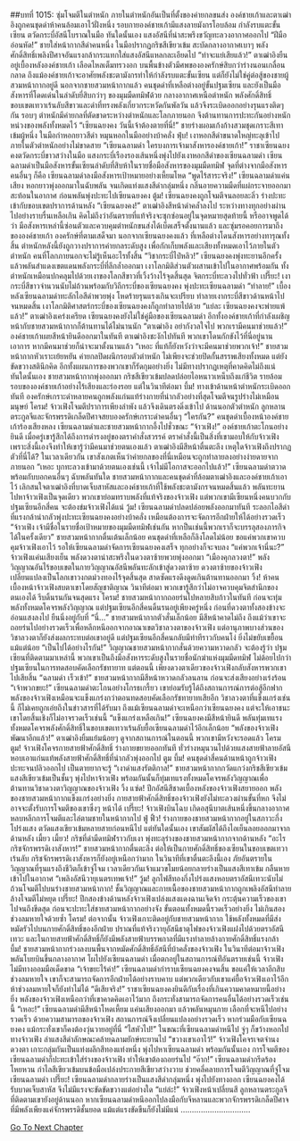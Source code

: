 ##บทที่ 1015: ซุ่มโจมตีในตำหนัก
ภายในตำหนักอันเป็นที่ตั้งของค่ายกลขนส่ง
องค์ชายเก้าและตาเฒ่าอิงถูกคนชุดดำห้าคนล้อมเอาไว้ฝั่งหนึ่ง
รอบกายองค์ชายเก้ามีแสงลายมังกรโอบล้อม กำลังรบแตะขั้นเซียน ตวัดกระบี่อัสนีโบราณในมือ ทันใดนั้นเอง แสงอัสนีที่น่าสะพรึงขวัญทะลวงอากาศออกไป
“ฝีมืออ่อนหัด!”
ชายใส่หน้ากากสีดำคนหนึ่ง ในมือปรากฏกริชสีเขียวเข้ม สะบัดกลางอากาศเบาๆ พลังศักดิ์สิทธิ์เพลิงปีศาจอันแรงกล้ากระแทกใส่แสงอัสนีแหลกละเอียดไป
“ท่าจะแย่เสียแล้ว!”
ตาเฒ่าอิงยืนอยู่เบื้องหลังองค์ชายเก้า เลือดไหลเต็มทรวงอก บนพื้นข้างตัวมีศพขององครักษ์สิบกว่าร่างนอนเกลื่อนกลาด
ถึงแม้องค์ชายเก้าจะอาศัยพลังชะตามังกรทำให้กำลังรบแตะขั้นเซียน แต่ก็ยังไม่ใช่คู่ต่อสู้ของชายผู้สวมหน้ากากอยู่ดี
นอกจากชายสวมหน้ากากแล้ว คนชุดดำที่เหลือต่างอยู่ขั้นปฐมเซียน และยังเป็นมือสังหารที่โดดเด่นในลำดับยี่สิบกว่าๆ ของมุมมืดทมิฬด้วย
กลางอากาศเหนือตำหนัก
พลังศักดิ์สิทธิ์ขอบเขตเทวาเร้นลับสีขาวและดำที่ทรงพลังเกี่ยวกระหวัดกันพัลวัน แล้วจึงระเบิดออกอย่างรุนแรงติดๆ กัน
รอบๆ ตำหนักมีค่ายกลที่ตัดขาดระหว่างตำหนักและโลกภายนอก จึงต้านทานการปะทะกันอย่างหนักหน่วงของพลังทั้งหมดไว้
“เซียนฉยงคง วันนี้เจ้าต้องตายที่นี่!”
ชายร่างผอมเก้งก้างสวมชุดเกราะสีเทาเข้มผู้หนึ่ง ในมือกำหอกยาวสีดำ หมุนหอกในมืออย่างบ้าคลั่ง
ฟุ่บ!
เงาหอกสีดำขนาดใหญ่ทะลุเข้าไปภายในตัวตำหนักอย่างไม่ขาดสาย
“เซียนฉลามดำ ใครบงการเจ้ามาสังหารองค์ชายเก้า!”
ราชาเซียนฉยงคงตวัดกระบี่ขาวสว่างในมือ แสงกระบี่เรืองรองเส้นหนึ่งพุ่งไปยังเงาหอกสีดำของเซียนฉลามดำ
เซียนฉลามดำเป็นมือสังหารขั้นเซียนลำดับที่สิบห้าในรายชื่อมือสังหารของมุมมืดทมิฬ จุดที่ต่างจากมือสังหารคนอื่นๆ ก็คือ เซียนฉลามดำลงมือสังหารเป้าหมายอย่างเหี้ยมโหด
“พูดไร้สาระจริง!”
เซียนฉลามดำแค่นเสียง หอกยาวพุ่งออกมาในฉับพลัน จนเกิดแท่งแสงสีดำกลุ่มหนึ่ง กลิ่นอายความมืดที่แผ่กระจายออกมาสะท้อนในอากาศ ก่อนพลันพุ่งปะทะไปเซียนฉยงคง
ตู้ม!
เซียนฉยงคงถูกโจมตีจนลอยละลิ่ว ร่างปะทะเข้ากับขอบเขตปราการด้านหลัง
“เซียนฉยงคง!”
ตาเฒ่าอิงสีหน้าดำคล้ำลงไป
ระหว่างทางทุกอย่างผ่านไปอย่างราบรื่นเหลือเกิน คิดไม่ถึงว่าอันตรายที่แท้จริงจะซุกซ่อนอยู่ในจุดหมายสุดท้ายนี้
หรืออาจพูดได้ว่า มือสังหารเหล่านี้ซ่อนตัวและควบคุมตำหนักขนส่งได้เบ็ดเสร็จตั้งนานแล้ว และซุ่มรอคอยการมาถึงขององค์ชายเก้า
องครักษ์ที่ตามเสด็จมา นอกจากเซียนฉยงคงแล้ว ที่เหลือต่างโดนสังหารอย่างทารุณทั้งสิ้น
ตำหนักหลังนี้ยังถูกวางปราการค่ายกลระดับสูง เพื่อกักเก็บพลังและเสียงทั้งหมดเอาไว้ภายในตัวตำหนัก คนที่โลกภายนอกจะไม่รู้เห็นอะไรทั้งสิ้น
“วิชากระบี่ไป๋หลิว!”
เซียนฉยงคงพุ่งทะยานอีกครั้ง แล้วพลันสำแดงเขตแดนพลังกระบี่ที่ลึกล้ำออกมา เงาโลกมิติส่วนตัวผสานเข้าไปในอากาศพร้อมกัน
ทั้งตำหนักเหมือนปกคลุมไปด้วยเงาของโลกสีขาวที่เวิ้งว้างไร้จุดสิ้นสุด จิตกระบี่ทะลวงไปทั่วฟ้า
เปรี๊ยะ!
เงากระบี่สีขาวจำนวนนับไม่ถ้วนพร้อมกับวิถีกระบี่ของเซียนฉยงคง พุ่งปะทะเซียนฉลามดำ
“ทำลาย!”
เบื้องหลังเซียนฉลามดำทะลักไอสีดำพวยพุ่ง โหดร้ายรุนแรงเกินจะเปรียบ ทำลายเงากระบี่สีขาวด้านหน้าไปจนหมดสิ้น เงาโลกมิติศาสตร์กระบี่ของเซียนฉยงคงก็ถูกทำลายไปด้วย
“แย่ละ เซียนฉยงคงจะพ่ายแพ้แล้ว!”
ตาเฒ่าอิงเคร่งเครียด
เซียนฉยงคงยังไม่ใช่คู่มือของเซียนฉลามดำ อีกทั้งองค์ชายเก้าที่กำลังเผชิญหน้ากับชายสวมหน้ากากก็ต้านทานได้ไม่นานนัก
“ตาเฒ่าอิง อย่ากังวลใจไป พวกเรามีคนมาช่วยแล้ว!”
องค์ชายเก้าเผยสีหน้ายินดีออกมาในทันที
ตาเฒ่าอิงชะงักไปทันที พวกเขาโดนกักขังไว้ที่นี่อยู่นานเอาการ หากมีคนมาช่วยก็น่าจะมาตั้งนานแล้ว
“เหอะ ที่แท้ก็ยังหวังว่าจะมีคนมาช่วยพวกเจ้า!”
ชายสวมหน้ากากหัวเราะเย้ยหยัน
ค่ายกลปิดผนึกรอบตัวตำหนัก ไม่เพียงจะช่วยปิดกั้นสรรพเสียงทั้งหมด แต่ยังขัดขวางสตินึกคิด อีกทั้งแผนการของพวกเขาก็รัดกุมอย่างยิ่ง ไม่มีทางปรากฏเหตุที่คาดคิดไม่ถึงแน่
ทันใดนั้นเอง ชายสวมหน้ากากพุ่งออกมา กริชสีเขียวเข้มปลดปล่อยไอหนาวเหน็บถึงแก่ชีวิต รายล้อมรอบขององค์ชายเก้าอย่างไร้เสียงและร่องรอย
แต่ในวินาทีต่อมา
บึ้ม!
ทางเข้าด้านหน้าตำหนักระเบิดออกทันที
องครักษ์เกราะดำหลายคนถูกพลังแก่นแท้ร่างกายที่น่ากลัวอย่างที่สุดโจมตีจนรูปร่างไม่เหมือนมนุษย์
โครม!
จ้าวเฟิงโจมตีปราการเพียงลำพัง แล้วจึงเดินตรงดิ่งเข้าไป
ด้านนอกตัวตำหนัก ลูกหลานตระกูลจีและจักรพรรดิเกล็ดปีศาจสยบองครักษ์เกราะดำคนอื่นๆ
“ใครกัน?”
คนชุดดำเบื้องหน้าองค์ชายเก้าร้องเสียงหลง
เซียนฉลามดำและชายสวมหน้ากากอึ้งไปชั่วขณะ
“จ้าวเฟิง!”
องค์ชายเก้าตะโกนอย่างยินดี
เมื่อครู่เขารู้สึกได้ถึงการดำรงอยู่ของตราคำสั่งสวรรค์ ตราคำสั่งนี้เป็นสิ่งที่เขามอบให้กับจ้าวเฟิง เพราะสิ่งนี้เองจึงทำให้เขารู้ว่ามีคนมาช่วยตนเองแล้ว
ตาเฒ่าอิงมีสีหน้าตื่นตะลึง เหตุใดจ้าวเฟิงถึงปรากฏตัวที่นี่ได้?
ในเวลาเดียวกัน เขาสังเกตเห็นว่าค่ายกลของที่นี่เหมือนจะถูกทำลายลงอย่างง่ายดายจากภายนอก
“เหอะ บุกทะลวงเข้ามาด้วยตนเองเช่นนี้ เจ้าไม่มีโอกาสจะออกไปแล้ว!”
เซียนฉลามดำตวาด พร้อมกับบอกคนอื่นๆ
ฉับพลันทันใด ชายสวมหน้ากากและคนชุดดำที่ล้อมตาเฒ่าอิงและองค์ชายเก้าเอาไว้ เลิกสนใจตาเฒ่าอิงที่บาดเจ็บสาหัสและองค์ชายเก้าที่ใช้พลังชะตามังกรจนหมดสิ้นแล้ว พลันทะยานไปหาจ้าวเฟิงเป็นจุดเดียว
พวกเขาย่อมทราบพลังที่แท้จริงของจ้าวเฟิง แต่พวกเขามีเซียนหนึ่งคนบวกกับปฐมเซียนอีกสี่คน จะต้องข่มจ้าวเฟิงได้แน่
วู้ม!
เซียนฉลามดำปลดปล่อยพลังออกมาทันที ระลอกไอสีดำที่แรงกล้าน่ากลัวพุ่งปะทะเซียนฉยงคงอย่างบ้าคลั่ง เหมือนต้องการจะจัดการอีกฝ่ายให้ได้อย่างรวดเร็ว
“จ้าวเฟิง เจ้ามีชื่อในรายชื่อเป้าหมายของมุมมืดทมิฬเช่นกัน หากป็นเช่นนี้พวกเราก็จะบรรลุสองภารกิจได้ในครั้งเดียว”
ชายสวมหน้ากากตื่นเต้นเล็กน้อย
คนชุดดำที่เหลือก็ลิงโลดไม่น้อย ขอแค่พวกเขาควบคุมจ้าวเฟิงเอาไว้ รอให้เซียนฉลามดำจัดการเซียนฉยงคงเสร็จ ทุกอย่างก็จะจบลง
“แค่พวกเจ้านี่นะ?”
จ้าวเฟิงแค่นเสียงเย็น พลังดวงตาน่าสะพรึงในดวงตาซ้ายพวยพุ่งออกมา
“เมืองคุกลวงตา!”
พลังวิญญาณอันไร้ขอบเขตในกายวิญญาณอัสนีพลันทะลักเข้าสู่ดวงตาซ้าย
ดวงตาซ้ายของจ้าวเฟิงเปลี่ยนแปลงเป็นโลกเขาวงกตม่วงทองไร้จุดสิ้นสุด สาดซัดแรงดึงดูดเกินต้านทานออกมา
วิ้ง!
ห้าคนเบื้องหน้าจ้าวเฟิงสบตาเขาโดยสัญชาติญาณ วินาทีต่อมา พวกเขารู้สึกว่าไม่อาจควบคุมจิตสำนึกของตนเองได้ รีบดิ้นรนกันจนสุดแรง
โครม!
ชายสวมหน้ากากถอยร่นไปหลายสิบก้าวในทันที ก่อนจะทุ่มพลังทั้งหมดโคจรพลังวิญญาณ
แต่ปฐมเซียนอีกสี่คนดิ้นรนอยู่เพียงครู่หนึ่ง ก่อนที่ดวงตาทั้งสองข้างจะอ่อนแสงลงไป ยืนนิ่งอยู่กับที่
“นี่…”
ชายสวมหน้ากากตัวสั่นเล็กน้อย มีสีหน้าคาดไม่ถึง
ถึงแม้ว่าเขาจะถอยร่นไปอย่างรวดเร็วเพื่อหลีกหนีออกจากอาณาเขตวิชาลวงตาของจ้าวเฟิง แต่อานุภาพบางส่วนของวิชาลวงตาก็ยังส่งผลกระทบต่อเขาอยู่ดี
แต่ปฐมเซียนอีกสี่คนกลับมีท่าทีราวกับคนโง่ ยิ่งไม่ขยับเขยื้อนแม้แต่น้อย
“เป็นไปได้อย่างไรกัน!”
วิญญาณชายสวมหน้ากากสั่นด้วยความหวาดกลัว
จะต้องรู้ว่า ปฐมเซียนที่ติดตามมาเหล่านี้ พวกเขาเป็นถึงมือสังหารระดับสูงในรายชื่อนักฆ่าแห่งมุมมืดทมิฬ ไม่ด้อยไปกว่าปฐมเซียนในการทดสอบคัดเลือกรัชทายาท
แต่ตอนนี้ เพียงดวงตาเดียวของจ้าวเฟิงกลับสังหารพวกเขาไปเสียสิ้น
“ฉลามดำ เร็วเข้า!”
ชายสวมหน้ากากมีสีหน้าหวาดกลัวลนลาน ก่อนจะส่งเสียงอย่างเร่งร้อน
“เจ้าพวกขยะ!”
เซียนฉลามดำตะโกนอย่างโกรธเกรี้ยว เขาย่อมรับรู้ได้ถึงสถานการณ์การต่อสู้อีกฟาก
พลังของจ้าวเฟิงเหมือนจะแข็งแกร่งกว่าตอนทดสอบคัดเลือกรัชทายาทเสียอีก วิชาลวงตาที่แข็งแกร่งเช่นนี้ ก็ไม่เคยถูกเอ่ยถึงในข่าวสารที่ได้รับมา
ถึงแม้เซียนฉลามดำจะเหนือกว่าเซียนฉยงคง แต่จะให้เอาชนะเขาโดยสิ้นเชิงก็ไม่อาจรวดเร็วเช่นนี้
“แข็งแกร่งเหลือเกิน!”
เซียนฉยงคงมีสีหน้ายินดี พลันทุ่มเทแรงทั้งหมดโคจรพลังศักดิ์สิทธิ์ในขอบเขตเทวาเร้นลับยื้อเซียนฉลามดำไว้อีกเล็กน้อย
“พลังของจ้าวเฟิงพัฒนาอีกแล้ว!”
ตาเฒ่าอิงยิ้มแย้มน้อยๆ ดูจากสถานการณ์ในตอนนี้ พวกเขามีหวังจะรอดแล้ว
โครม ตูม!
จ้าวเฟิงโคจรกายสายฟ้าศักดิ์สิทธิ์ ร่างกายขยายออกทันที ทั่วร่างหมุนวนไปด้วยแสงสายฟ้าลายอัสนี หอบเอาแก่นแท้พลังสายฟ้าศักดิ์สิทธิ์ที่น่ากลัวพุ่งออกไป
ตูม บึ้ม!
คนชุดดำสี่คนด้านหน้าถูกจ้าวเฟิงปะทะจนปลิวออกไป เป็นตายยากจะรู้
“เงาดำแสงรัตติกาล!”
ชายสวมหน้ากากกวัดแกว่งกริชสีเขียวเข้ม แสงสีเขียวเข้มเป็นชั้นๆ พุ่งไปหาจ้าวเฟิง พร้อมกันนั้นก็ทุ่มเทแรงทั้งหมดโคจรพลังวิญญาณเพื่อต้านทานวิชาดวงตาวิญญาณของจ้าวเฟิง
วิ้ง แซ่ด!
ปีกอัสนีสีชาดเบื้องหลังของจ้าวเฟิงสยายออก
พลังของชายสวมหน้ากากแข็งแกร่งอย่างยิ่ง กายสายฟ้าศักดิ์สิทธิ์ของจ้าวเฟิงยังไม่ทะลวงผ่านขั้นที่หก จึงไม่อาจจะตั้งรับการโจมตีของเขาซึ่งๆ หน้าได้
เปรี๊ยะ!
จ้าวเฟิงบินโฉบ เกิดอสุนีบาตเส้นหนึ่งขึ้นกลางอากาศ หลบหลีกการโจมตีและไล่ตามชายในหน้ากากไป
ฟู่ ฟิ้ว!
ร่างกายของชายสวมหน้ากากอยู่ในสภาวะกึ่งโปร่งแสง ตวัดแสงเขียวเข้มหลายสายก่อนหนีไป
แต่ทันใดนั้นเอง เขาสัมผัสได้ถึงไอเย็นลอยออกมาจากด้านหลัง
เมี้ยว เมี้ยว!
กริชที่ดำมืดทมิฬราวกับเงา พุ่งทะลุร่างของชายสวมหน้ากากจากด้านหลัง
“อะไร กริชจักรพรรดิเงาสังหาร!”
ชายสวมหน้ากากตื่นตะลึง
ต่อให้เป็นกายศักดิ์สิทธิ์ของเซียนในขอบเขตเทวาเร้นลับ กริชจักรพรรดิเงาสังหารก็ยังอยู่เหนือกว่ามาก
ในวินาทีที่เขาตื่นตะลึงนี้เอง ภัยอันตรายในวิญญาณที่รุนแรงถึงชีวิตก็เข้าจู่โจม เวลาเดียวกันเจ้าแมวขโมยน้อยกลายร่างเป็นแสงสีเทาเข้ม กลืนหายเข้าไปในอากาศ
“เพลิงอัสนีวายุเนตรเทพเจ้า!”
วู้ม!
ลูกไฟสีทองกึ่งโปร่งแสงหอบตราอัสนีเทวะนับไม่ถ้วนโจมตีไปบนร่างชายสวมหน้ากาก!
ชั้นวิญญาณและกายเนื้อของชายสวมหน้ากากถูกเพลิงอัสนีทำลายล้างโจมตีไม่หยุด
เปรี๊ยะ!
ปีกสองข้างด้านหลังจ้าวเฟิงเปล่งแสงแดงฉานเจิดจ้า กระตุ้นความเร็วของเขาไปจนถึงขีดสุด ก่อนจะปะทะใส่ชายสวมหน้ากากอย่างจัง
ขั้นตอนทั้งหมดนี้รวดเร็วอย่างยิ่ง ไม่เกินสองช่วงลมหายใจด้วยซ้ำ
โครม!
ต่อจากนั้น จ้าวเฟิงเกาะติดอยู่กับชายสวมหน้ากาก ใช้พลังทั้งหมดที่มีส่งหมัดรัวไปบนกายศักดิ์สิทธิ์ของอีกฝ่าย
ปราณที่แท้จริงวายุอัสนีธาตุไฟของจ้าวเฟิงแฝงไปด้วยตราอัสนีเทวะ และในกายสายฟ้าศักดิ์สิทธิ์ก็ยังมีพลังสายฟ้าบรรพกาลที่มีแรงทำลายล้างกายศักดิ์สิทธิ์แรงกล้า
บึ้ม!
ชายสวมหน้ากากร่วงลงบนพื้นจากหมัดศักดิ์สิทธิ์อัสนีที่บ้าคลั่งของจ้าวเฟิง
ในวินาทีต่อมาจ้าวเฟิงพลันโบยบินขึ้นกลางอากาศ โผไปยังเซียนฉลามดำ เมื่อตกอยู่ในสถานการณ์ท่ีอันตรายเช่นนี้ จ้าวเฟิงไม่มีทางออมมือเด็ดขาด
“เจ้าขยะไร้ค่า!”
เซียนฉลามดำกำราบเซียนฉยงคงจนสิ้น ขอแค่ให้เวลาอีกสิบช่วงลมหายใจ เขาก็จะสามารถจัดการอีกฝ่ายได้อย่างราบคาบ
แต่พวกเดียวกับเขาแค่ยื้อจ้าวเฟิงเอาไว้อีกห้าช่วงลมหายใจก็ยังทำไม่ได้
“ดีเสียจริง!”
ราชาเซียนฉยงคงยินดีกับเรื่องที่เกินความคาดหมายนี้อย่างยิ่ง
พลังของจ้าวเฟิงเหนือกว่าที่เขาคาดคิดเอาไว้มาก ถึงกระทั่งสามารถจัดการคนอื่นได้อย่างรวดเร็วเช่นนี้
“เหอะ!”
เซียนฉลามดำมีสีหน้าโหดเหี้ยม แค่นเสียงออกมา แล้วพลันหมุนกาย เลือกที่จะหนีไปอย่างรวดเร็ว
ด้วยความสามารถของจ้าวเฟิง สถานการณ์จึงเปลี่ยนแปลงอย่างรวดเร็ว หากร่วมมือกับเซียนฉยงคง แม้กระทั่งเขาก็คงต้องวุ่นวายอยู่ที่นี่
“ไสหัวไป!”
ในขณะที่เซียนฉลามดำหนีไป จู่ๆ ก็ขว้างหอกไปทางจ้าวเฟิง ลำแสงสีดำลักษณะคล้ายฉลามยักษ์ทะยานไป
“ขวางเขาเอาไว้!”
จ้าวเฟิงโคจรเจตจำนงดวงตา เกาะกลุ่มกันเป็นแท่งผลึกสีทองแท่งหนึ่ง พุ่งไปหาเซียนฉลามดำ
พร้อมกันนั้นเอง การโจมตีของเซียนฉลามดำก็ปะทะเข้าใส่ร่างของจ้าวเฟิง ทำให้เขาต้องถอยร่นไป
“อ๊าก!”
เซียนฉลามดำกรีดร้องโหยหวน กำไลสีเขียวเข้มบนข้อมือเปล่งประกายสีเขียวสว่างวาบ ช่วยคลี่คลายการโจมตีวิญญาณที่จู่โจมเซียนฉลามดำ
เปรี๊ยะ!
เซียนฉลามดำกลายร่างเป็นแสงสีดำกลุ่มหนึ่ง พุ่งไปยังทางออก เซียนฉยงคงได้รับบาดเจ็บสาหัส จึงไม่มีแรงจะขัดขัดขวางแต่อย่างใด
“แย่ล่ะ!”
จ้าวเฟิงหน้าเปลี่ยนสี
ลูกหลานตระกูลจีที่ติดตามเขายังอยู่ด้านนอก หากเซียนฉลามดำหนีออกไปลงมือกับจีหลานและพวกจักรพรรดิเกล็ดปีศาจที่มีพลังเพียงแค่จักรพรรดิชั้นยอด แม้แต่แรงขัดขืนก็ยังไม่มีแน่
………………………….


[Go To Next Chapter]( ./253.md)
